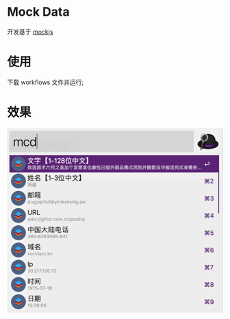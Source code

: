 # Mock Data
开发基于 [mockjs](http://mockjs.com)

# 使用
下载 workflows 文件并运行; 

# 效果 

![效果图](./img/preview.png)